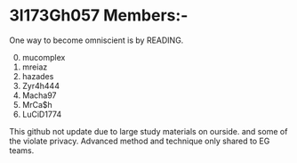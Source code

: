 # 3l173Gh057 Members:-

One way to become omniscient is by READING.

0. mucomplex  
1. mreiaz
2. hazades
3. Zyr4h444
4. Macha97  
5. MrCa$h
6. LuCiD1774

This github not update due to large study materials on ourside. and some of the violate privacy. Advanced method and technique only shared to EG teams.

